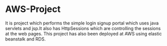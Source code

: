# AWS-Project

It is project which performs the simple login signup portal which uses java servlets and jsp.It also has HttpSessions which are controlling the sessions at the web pages. This project has also been deployed at AWS using elastic beanstalk and RDS.
